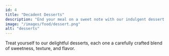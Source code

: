 ```yaml
---
id: 4
title: "Decadent Desserts"
description: "End your meal on a sweet note with our indulgent dessert creations, a perfect finale to any dining experience."
image: "/images/food/dessert.png"
alt: "desserts"
---
```


Treat yourself to our delightful desserts, each one a carefully crafted blend of sweetness, texture, and flavor.
